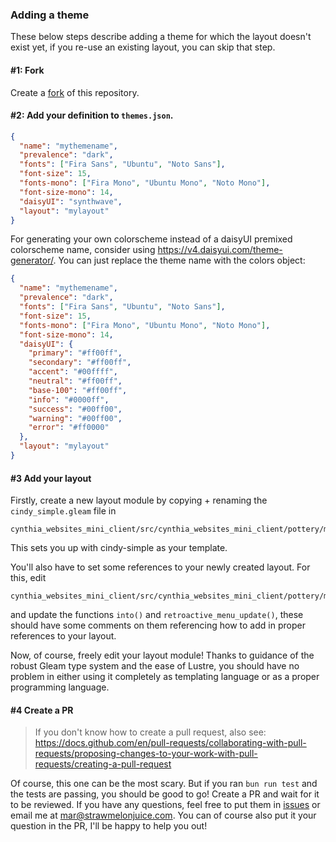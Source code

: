 ### Adding a theme

These below steps describe adding a theme for which the layout doesn't exist yet, if you re-use an existing layout, you can skip that step.

#### #1: Fork

Create a [fork](https://github.com/CynthiaWebsiteEngine/Mini/fork) of this repository.

#### #2: Add your definition to `themes.json`.

```json
{
  "name": "mythemename",
  "prevalence": "dark",
  "fonts": ["Fira Sans", "Ubuntu", "Noto Sans"],
  "font-size": 15,
  "fonts-mono": ["Fira Mono", "Ubuntu Mono", "Noto Mono"],
  "font-size-mono": 14,
  "daisyUI": "synthwave",
  "layout": "mylayout"
}
```

For generating your own colorscheme instead of a daisyUI premixed colorscheme name, consider using <https://v4.daisyui.com/theme-generator/>. You can just replace the theme name with the colors object:

```json
{
  "name": "mythemename",
  "prevalence": "dark",
  "fonts": ["Fira Sans", "Ubuntu", "Noto Sans"],
  "font-size": 15,
  "fonts-mono": ["Fira Mono", "Ubuntu Mono", "Noto Mono"],
  "font-size-mono": 14,
  "daisyUI": {
    "primary": "#ff00ff",
    "secondary": "#ff00ff",
    "accent": "#00ffff",
    "neutral": "#ff00ff",
    "base-100": "#ff00ff",
    "info": "#0000ff",
    "success": "#00ff00",
    "warning": "#00ff00",
    "error": "#ff0000"
  },
  "layout": "mylayout"
}
```

#### #3 Add your layout

Firstly, create a new layout module by copying + renaming the `cindy_simple.gleam` file in

```
cynthia_websites_mini_client/src/cynthia_websites_mini_client/pottery/molds/
```

This sets you up with cindy-simple as your template.

You'll also have to set some references to your newly created layout. For this, edit

```
cynthia_websites_mini_client/src/cynthia_websites_mini_client/pottery/molds.gleam
```

and update the functions `into()` and `retroactive_menu_update()`, these should have some comments on
them referencing how to add in proper references to your layout.

Now, of course, freely edit your layout module! Thanks to guidance of the robust Gleam type system and the ease of Lustre,
you should have no problem in either using it completely as templating language or as a proper programming language.

#### #4 Create a PR

> If you don't know how to create a pull request,
> also see: <https://docs.github.com/en/pull-requests/collaborating-with-pull-requests/proposing-changes-to-your-work-with-pull-requests/creating-a-pull-request>

Of course, this one can be the most scary. But if you ran `bun run test` and the tests are passing, you should be good to go!
Create a PR and wait for it to be reviewed. If you have any questions, feel free to put them in [issues](https://github.com/CynthiaWebsiteEngine/Mini/issues/new/) or email me at <mar@strawmelonjuice.com>.
You can of course also put it your question in the PR, I'll be happy to help you out!
